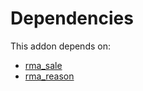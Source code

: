# Dependencies

This addon depends on:

- [rma_sale](https://github.com/bringout/oca-technical)
- [rma_reason](https://github.com/bringout/oca-technical)
